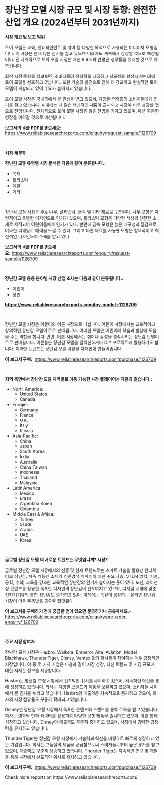 <p><h1>장난감 모델 시장 규모 및 시장 동향: 완전한 산업 개요 (2024년부터 2031년까지)</h1></p><p><strong>시장 개요 및 보고 범위</strong></p>
<p><p>토이 모델은 교육, 엔터테인먼트 및 취미 등 다양한 목적으로 사용되는 미니어처 모형입니다. 이 시장은 현재 많은 인기를 끌고 있으며 미래에도 계속해서 성장할 것으로 예상됩니다. 전 세계적으로 토이 모델 시장은 매년 8.9%의 연평균 성장률을 유지할 것으로 예측됩니다.</p><p>최신 시장 동향을 살펴보면, 소비자들이 상상력을 자극하고 창의성을 향상시키는 데에 토이 모델을 선호하고 있습니다. 또한 기술의 발전으로 인해 더 정교하고 현실적인 토이 모델이 개발되고 있어 수요가 높아지고 있습니다.</p><p>토이 모델 시장은 국내외에서 큰 관심을 받고 있으며, 다양한 연령층의 소비자들에게 인기를 끌고 있습니다. 미래에는 더 많은 혁신적인 제품이 출시되고 시장이 더욱 성장할 것으로 전망됩니다. 전체적으로 토이 모델 시장은 밝은 전망을 가지고 있으며, 매년 꾸준한 성장을 이어갈 것으로 예상됩니다.</p></p>
<p><strong>보고서의 샘플 PDF를 받으세요:</strong> <a href="https://www.reliableresearchreports.com/enquiry/request-sample/1126709">https://www.reliableresearchreports.com/enquiry/request-sample/1126709</a></p>
<p>&nbsp;</p>
<p><strong>시장 세분화</strong></p>
<p><strong>장난감 모델 유형별 시장 분석은 다음과 같이 분류됩니다.:</strong></p>
<p><ul><li>목재</li><li>플라스틱</li><li>메탈</li><li>기타</li></ul></p>
<p>&nbsp;</p>
<p><p>장난감 모형 시장은 주로 나무, 플라스틱, 금속 및 기타 재료로 구분된다. 나무 모형은 자연적이고 특별한 디자인으로 인기가 있으며, 플라스틱 모형은 다양한 색상과 안전한 소재로 제작되어 어린이들에게 인기가 있다. 반면에 금속 모형은 높은 내구성과 질감으로 미묘한 디테일로 매력을 느낄 수 있다. 그리고 다른 재료를 사용한 모형은 창의적이고 혁신적인 디자인으로 주목을 받고 있다.</p></p>
<p><strong>보고서의 샘플 PDF를 받으세요:</strong>&nbsp;<a href="https://www.reliableresearchreports.com/enquiry/request-sample/1126709">https://www.reliableresearchreports.com/enquiry/request-sample/1126709</a></p>
<p>&nbsp;</p>
<p><strong> 장난감 모델 응용 분야별 시장 산업 조사는 다음과 같이 분류됩니다.:</strong></p>
<p><ul><li>어린이</li><li>성인</li></ul></p>
<p><strong><a href="https://www.reliableresearchreports.com/toy-model-r1126709">https://www.reliableresearchreports.com/toy-model-r1126709</a></strong></p>
<p>&nbsp;</p>
<p><p>장난감 모델 시장은 어린이와 어른 시장으로 나뉩니다. 어린이 시장에서는 교육적이고 창의적인 장난감 모델이 주로 판매됩니다. 이러한 모델은 어린이의 학습과 발달에 도움을 주는 역할을 합니다. 반면, 어른 시장에서는 취미나 감성을 충족시키는 장난감 모델이 주로 판매됩니다. 어른들은 장난감 모델을 컬렉션하거나 DIY 프로젝트에 활용하기도 합니다. 이러한 트렌드는 장난감 모델 시장을 다채롭게 만들어줍니다.</p></p>
<p><strong>이 보고서 구매:</strong>&nbsp; <a href="https://www.reliableresearchreports.com/purchase/1126709">https://www.reliableresearchreports.com/purchase/1126709</a></p>
<p>&nbsp;</p>
<p><strong>지역 측면에서 장난감 모델 지역별로 이용 가능한 시장 플레이어는 다음과 같습니다.:</strong></p>
<p><ul>
    <li>
        North America:
        <ul>
            <li>United States</li>
            <li>Canada</li>
        </ul>
    </li>
    <li>
        Europe:
        <ul>
            <li>Germany</li>
            <li>France</li>
            <li>U.K.</li>
            <li>Italy</li>
            <li>Russia</li>
        </ul>
    </li>
    <li>
        Asia-Pacific:
        <ul>
            <li>China</li>
            <li>Japan</li>
            <li>South Korea</li>
            <li>India</li>
            <li>Australia</li>
            <li>China Taiwan</li>
            <li>Indonesia</li>
            <li>Thailand</li>
            <li>Malaysia</li>
        </ul>
    </li>
    <li>
        Latin America:
        <ul>
            <li>Mexico</li>
            <li>Brazil</li>
            <li>Argentina Korea</li>
            <li>Colombia</li>
        </ul>
    </li>
    <li>
        Middle East & Africa:
        <ul>
            <li>Turkey</li>
            <li>Saudi</li>
            <li>Arabia</li>
            <li>UAE</li>
            <li>Korea</li>
        </ul>
    </li>
    </ul></p>
<p>&nbsp;</p>
<p><strong>글로벌 장난감 모델 의 새로운 트렌드는 무엇입니까? 시장?</strong></p>
<p><p>글로벌 장난감 모델 시장에서의 신흥 및 현재 트렌드로는 스마트 기술을 활용한 인터랙티브 장난감, 지속 가능한 소재와 친환경적 디자인에 대한 수요 상승, STEM(과학, 기술, 공학, 수학) 교육을 강조한 교육적인 장난감의 인기가 높아지는 등이 있다. 또한, 라이선싱 콘텐츠를 활용한 독특한 디자인의 장난감이 선보여지고 있으며, 디지털 시대에 맞춘 전자기기와의 통합 장난감도 증가하고 있다. 미래에는 똑같이 성장하는 온라인 장난감 시장이 더욱 주목받을 것으로 전망된다.</p></p>
<p><strong>이 보고서를 구매하기 전에 궁금한 점이 있으면 문의하거나 공유하세요.</strong>- <a href="https://www.reliableresearchreports.com/enquiry/pre-order-enquiry/1126709">https://www.reliableresearchreports.com/enquiry/pre-order-enquiry/1126709</a></p>
<p>&nbsp;</p>
<p><strong>주요 시장 참여자</strong></p>
<p><p>장난감 모형 시장은 Hasbro, Walkera, Emperor, Aite, Aviation, Model Blackhawk, Thunder Tiger, Disney, Vantex 등의 회사들이 참여하는 매우 경쟁적인 시장입니다. 이 중 몇 가지 기업은 다음과 같이 시장 성장, 최신 트렌드 및 시장 규모에 대한 자세한 정보를 제공합니다.</p><p>Hasbro는 장난감 모형 시장에서 선두적인 위치를 차지하고 있으며, 지속적인 혁신을 통해 성장하고 있습니다. 회사는 다양한 브랜드와 제품을 보유하고 있으며, 소비자들 사이에서 큰 인기를 누리고 있습니다. Hasbro의 매출액은 지속적으로 증가하고 있으며, 회사의 시장 점유율도 꾸준히 확대되고 있습니다.</p><p>Disney는 장난감 모형 시장에서 독특한 콘텐츠와 브랜드를 통해 주목을 받고 있습니다. 회사는 영화와 만화 캐릭터를 활용하여 다양한 모형 제품을 출시하고 있으며, 이를 통해 성장하고 있습니다. Disney의 매출액도 꾸준히 증가하고 있으며, 시장에서 강력한 경쟁력을 유지하고 있습니다.</p><p>Thunder Tiger는 장난감 모형 시장에서 기술력과 혁신을 바탕으로 빠르게 성장하고 있는 기업입니다. 회사는 고품질의 제품을 공급함으로써 소비자들로부터 높은 평가를 받고 있으며, 매출액도 꾸준히 상승하고 있습니다. Thunder Tiger는 지속적인 연구 및 개발을 통해 시장에서 선도적인 위치를 유지하고 있습니다.</p></p>
<p><strong>이 보고서 구매:</strong>&nbsp;&nbsp;<a href="https://www.reliableresearchreports.com/purchase/1126709">https://www.reliableresearchreports.com/purchase/1126709</a></p>
<p>Check more reports on https://www.reliableresearchreports.com/</p>